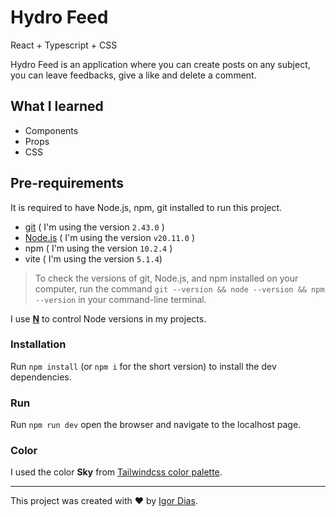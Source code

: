# Hydro Feed

React + Typescript + CSS

Hydro Feed is an application where you can create posts on any subject, you can leave feedbacks, give a like and delete a comment.

## What I learned

- Components
- Props
- CSS

## Pre-requirements

It is required to have Node.js, npm, git installed to run this project.

- [git](https://git-scm.com/) ( I'm using the version `2.43.0` )
- [Node.js](https://nodejs.org/en/) ( I'm using the version `v20.11.0` )
- npm ( I'm using the version `10.2.4` )
- vite ( I'm using the version `5.1.4`)

> To check the versions of git, Node.js, and npm installed on your computer, run the command `git --version && node --version && npm --version` in your command-line terminal.

I use [**N**](https://github.com/tj/n) to control Node versions
in my projects.

### Installation

Run `npm install` (or `npm i` for the short version) to install the dev dependencies.

### Run

Run `npm run dev` open the browser and navigate to the localhost page.

### Color

I used the color **Sky** from [Tailwindcss color palette](https://tailwindcss.com/docs/customizing-colors#default-color-palette).

---

This project was created with ❤️ by [Igor Dias](https://igordiasth.dev).
